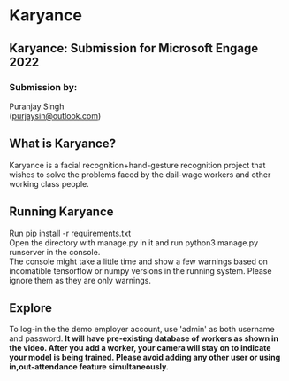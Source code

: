 # Karyance
## Karyance: Submission for Microsoft Engage 2022<br>
### Submission by:
Puranjay Singh<br>
(purjaysin@outlook.com)<br>
## What is Karyance?<br>
Karyance is a facial recognition+hand-gesture recognition project that wishes to solve the problems faced by the dail-wage workers and other working class people.<br>
## Running Karyance<br>
Run pip install -r requirements.txt<br>
Open the directory with manage.py in it and run python3 manage.py runserver in the console. <br>
The console might take a little time and show a few warnings based on incomatible tensorflow or numpy versions in the running system.
Please ignore them as they are only warnings.<br>
## Explore
To log-in the the demo employer account, use 'admin' as both username and password.<b>
It will have pre-existing database of  workers as shown in the video.
After you add a worker, your camera will stay on to indicate your model is being trained. Please avoid adding any other user or using in,out-attendance feature simultaneously.<b>
  
